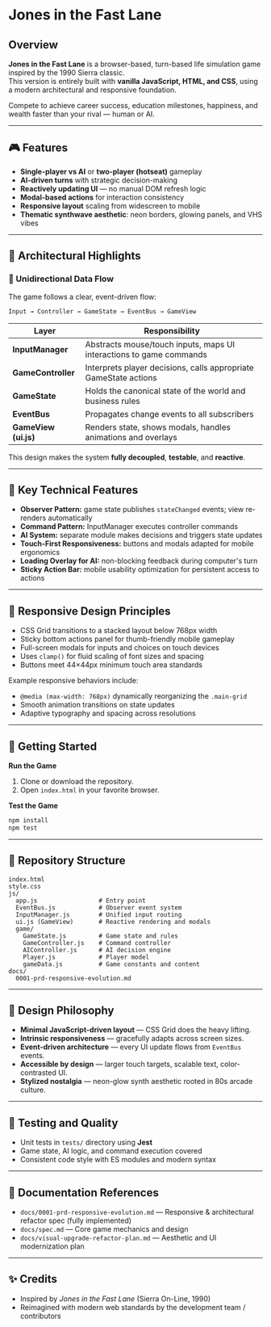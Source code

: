 # Jones in the Fast Lane

## Overview

**Jones in the Fast Lane** is a browser-based, turn-based life simulation game inspired by the 1990 Sierra classic.  
This version is entirely built with **vanilla JavaScript, HTML, and CSS**, using a modern architectural and responsive foundation.

Compete to achieve career success, education milestones, happiness, and wealth faster than your rival — human or AI.

---

## 🎮 Features

- **Single-player vs AI** or **two-player (hotseat)** gameplay
- **AI-driven turns** with strategic decision-making
- **Reactively updating UI** — no manual DOM refresh logic
- **Modal-based actions** for interaction consistency
- **Responsive layout** scaling from widescreen to mobile
- **Thematic synthwave aesthetic**: neon borders, glowing panels, and VHS vibes

---

## 🧩 Architectural Highlights

### 🔁 Unidirectional Data Flow

The game follows a clear, event-driven flow:

```
Input → Controller → GameState → EventBus → GameView
```

| Layer | Responsibility |
|-------|----------------|
| **InputManager** | Abstracts mouse/touch inputs, maps UI interactions to game commands |
| **GameController** | Interprets player decisions, calls appropriate GameState actions |
| **GameState** | Holds the canonical state of the world and business rules |
| **EventBus** | Propagates change events to all subscribers |
| **GameView (ui.js)** | Renders state, shows modals, handles animations and overlays |

This design makes the system **fully decoupled**, **testable**, and **reactive**.

---

## 🧠 Key Technical Features

- **Observer Pattern:** game state publishes `stateChanged` events; view re-renders automatically
- **Command Pattern:** InputManager executes controller commands
- **AI System:** separate module makes decisions and triggers state updates
- **Touch-First Responsiveness:** buttons and modals adapted for mobile ergonomics
- **Loading Overlay for AI:** non-blocking feedback during computer's turn
- **Sticky Action Bar:** mobile usability optimization for persistent access to actions

---

## 📱 Responsive Design Principles

- CSS Grid transitions to a stacked layout below 768px width
- Sticky bottom actions panel for thumb-friendly mobile gameplay
- Full-screen modals for inputs and choices on touch devices
- Uses `clamp()` for fluid scaling of font sizes and spacing
- Buttons meet 44×44px minimum touch area standards

Example responsive behaviors include:
- `@media (max-width: 768px)` dynamically reorganizing the `.main-grid`
- Smooth animation transitions on state updates
- Adaptive typography and spacing across resolutions

---

## 🚀 Getting Started

**Run the Game**

1. Clone or download the repository.
2. Open `index.html` in your favorite browser.

**Test the Game**

```bash
npm install
npm test
```

---

## 🧰 Repository Structure

```
index.html
style.css
js/
  app.js                 # Entry point
  EventBus.js            # Observer event system
  InputManager.js        # Unified input routing
  ui.js (GameView)       # Reactive rendering and modals
  game/
    GameState.js         # Game state and rules
    GameController.js    # Command controller
    AIController.js      # AI decision engine
    Player.js            # Player model
    gameData.js          # Game constants and content
docs/
  0001-prd-responsive-evolution.md
```

---

## 🧭 Design Philosophy

- **Minimal JavaScript-driven layout** — CSS Grid does the heavy lifting.
- **Intrinsic responsiveness** — gracefully adapts across screen sizes.
- **Event-driven architecture** — every UI update flows from `EventBus` events.
- **Accessible by design** — larger touch targets, scalable text, color-contrasted UI.
- **Stylized nostalgia** — neon-glow synth aesthetic rooted in 80s arcade culture.

---

## 🧪 Testing and Quality

- Unit tests in `tests/` directory using **Jest**
- Game state, AI logic, and command execution covered
- Consistent code style with ES modules and modern syntax

---

## 🧾 Documentation References

- `docs/0001-prd-responsive-evolution.md` — Responsive & architectural refactor spec (fully implemented)
- `docs/spec.md` — Core game mechanics and design
- `docs/visual-upgrade-refactor-plan.md` — Aesthetic and UI modernization plan

---

## ✨ Credits

- Inspired by *Jones in the Fast Lane* (Sierra On-Line, 1990)
- Reimagined with modern web standards by the development team / contributors
